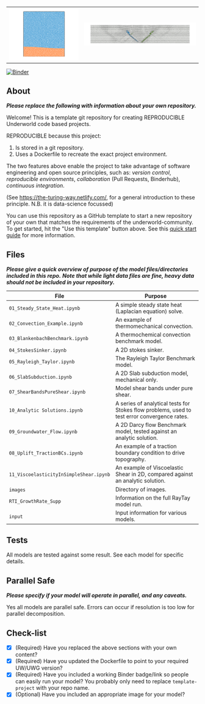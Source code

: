 <table><tr><td><img src='./images/05_raytay_init.png'></td><td><img src='./images/PureShear.png'></td></tr></table>

[![Binder](https://mybinder.org/badge_logo.svg)](https://mybinder.org/v2/gh/underworld-community/underworld-standard-examples/master)

About
-----
**_Please replace the following with information about your own repository._**

Welcome! This is a template git repository for creating REPRODUCIBLE Underworld code based projects.

REPRODUCIBLE because this project:
1. Is stored in a git repository.
2. Uses a Dockerfile to recreate the exact project environment.

The two features above enable the project to take advantage of software engineering and open source principles, such as:
_version control_, _reproducible environments_, _collaboration_ (Pull Requests, Binderhub), _continuous integration_. 

(See https://the-turing-way.netlify.com/, for a general introduction to these principle. N.B. it is data-science focussed)  

You can use this repository as a GitHub template to start a new repository of your own that matches the requirements of the underworld-community. To get started, hit the "Use this template" button above. See this [quick start guide]( https://github.com/underworld-community/template-project/wiki/Quick-start) for more information.


Files
-----
**_Please give a quick overview of purpose of the model files/directories included in this repo._**
**_Note that while light data files are fine,  heavy data should not be included in your repository._**

File | Purpose
--- | ---
`01_Steady_State_Heat.ipynb` | A simple steady state heat (Laplacian equation) solve.
`02_Convection_Example.ipynb` | An example of thermomechanical convection.
`03_BlankenbachBenchmark.ipynb` | A thermochemical convection benchmark model.
`04_StokesSinker.ipynb` | A 2D stokes sinker.
`05_Rayleigh_Taylor.ipynb` | The Rayleigh Taylor Benchmark model.
`06_SlabSubduction.ipynb` | A 2D Slab subduction model, mechanical only.
`07_ShearBandsPureShear.ipynb` | Model shear bands under pure shear.
`10_Analytic Solutions.ipynb` | A series of analytical tests for Stokes flow problems, used to test error convergence rates. 
`09_Groundwater_Flow.ipynb` | A 2D Darcy flow Benchmark model, tested against an analytic solution.
`08_Uplift_TractionBCs.ipynb` | An example of a traction boundary condition to drive topography.
`11_ViscoelasticityInSimpleShear.ipynb` | An example of Viscoelastic Shear in 2D, compared against an analytic solution.
`images` | Directory of images.
`RTI_GrowthRate_Supp` | Information on the full RayTay model run.
`input` | Input information for various models.

Tests
-----
All models are tested against some result. See each model for specific details.

Parallel Safe
-------------
**_Please specify if your model will operate in parallel, and any caveats._**

Yes all models are parallel safe. Errors can occur if resolution is too low for parallel decomposition.

Check-list
----------
- [x] (Required) Have you replaced the above sections with your own content? 
- [x] (Required) Have you updated the Dockerfile to point to your required UW/UWG version? 
- [x] (Required) Have you included a working Binder badge/link so people can easily run your model?
                 You probably only need to replace `template-project` with your repo name. 
- [x] (Optional) Have you included an appropriate image for your model? 
